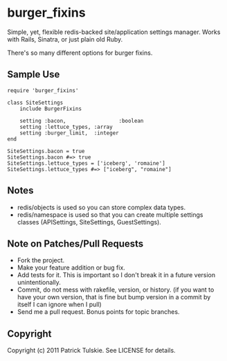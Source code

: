 # burger_fixins

Simple, yet, flexible redis-backed site/application settings manager.  Works with Rails, Sinatra, or just plain old Ruby.

There's so many different options for burger fixins.

## Sample Use
	
	require 'burger_fixins'
	
	class SiteSettings
		include BurgerFixins

		setting :bacon,					:boolean
		setting :lettuce_types,	:array
		setting :burger_limit,	:integer
	end

	SiteSettings.bacon = true
	SiteSettings.bacon #=> true
	SiteSettings.lettuce_types = ['iceberg', 'romaine']
	SiteSettings.lettuce_types #=> ["iceberg", "romaine"]
	
## Notes

* redis/objects is used so you can store complex data types.
* redis/namespace is used so that you can create multiple settings classes (APISettings, SiteSettings, GuestSettings).

## Note on Patches/Pull Requests
 
* Fork the project.
* Make your feature addition or bug fix.
* Add tests for it. This is important so I don't break it in a
  future version unintentionally.
* Commit, do not mess with rakefile, version, or history.
  (if you want to have your own version, that is fine but bump version in a commit by itself I can ignore when I pull)
* Send me a pull request. Bonus points for topic branches.

## Copyright

Copyright (c) 2011 Patrick Tulskie. See LICENSE for details.
